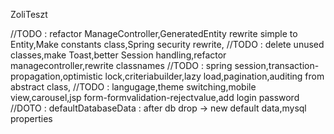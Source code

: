ZoliTeszt

//TODO : refactor ManageController,GeneratedEntity rewrite simple to Entity,Make constants class,Spring security rewrite,
//TODO : delete unused classes,make Toast,better Session handling,refactor managecontroller,rewrite classnames
//TODO : spring session,transaction-propagation,optimistic lock,criteriabuilder,lazy load,pagination,auditing from abstract class,
//TODO : langugage,theme switching,mobile view,carousel,jsp form-formvalidation-rejectvalue,add login password
//DOTO : defaultDatabaseData : after db drop -> new default data,mysql properties
